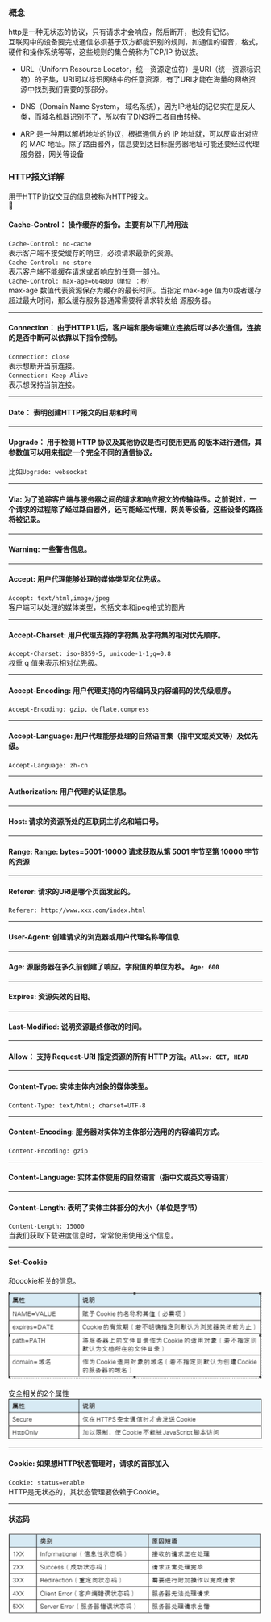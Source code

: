 ### 概念

http是一种无状态的协议，只有请求才会响应，然后断开，也没有记忆。  
互联网中的设备要完成通信必须基于双方都能识别的规则，如通信的语音，格式，硬件和操作系统等等，这些规则的集合统称为TCP/IP 协议族。

* URL（Uniform Resource Locator，统一资源定位符）是URI（统一资源标识符）的子集，URI可以标识网络中的任意资源，有了URI才能在海量的网络资源中找到我们需要的那部分。

* DNS（Domain Name System， 域名系统），因为IP地址的记忆实在是反人类，而域名机器识别不了，所以有了DNS将二者自由转换。

* ARP 是一种用以解析地址的协议，根据通信方的 IP 地址就，可以反查出对应的 MAC 地址。除了路由器外，信息要到达目标服务器地址可能还要经过代理服务器，网关等设备

### HTTP报文详解

用于HTTP协议交互的信息被称为HTTP报文。  


#### Cache-Control： 操作缓存的指令。主要有以下几种用法  

`Cache-Control: no-cache`  
表示客户端不接受缓存的响应，必须请求最新的资源。  
`Cache-Control: no-store`  
表示客户端不能缓存请求或者响应的任意一部分。  
`Cache-Control: max-age=604800（单位 ：秒）`  
max-age 数值代表资源保存为缓存的最长时间。当指定 max-age 值为0或者缓存超过最大时间，那么缓存服务器通常需要将请求转发给 源服务器。

---

#### Connection： 由于HTTP1.1后，客户端和服务端建立连接后可以多次通信，连接的是否中断可以依靠以下指令控制。  

`Connection: close`  
表示想断开当前连接。  
`Connection: Keep-Alive`  
表示想保持当前连接。

---

#### Date： 表明创建HTTP报文的日期和时间  

---

#### Upgrade： 用于检测 HTTP 协议及其他协议是否可使用更高 的版本进行通信，其参数值可以用来指定一个完全不同的通信协议。  

比如`Upgrade: websocket`

---

#### Via: 为了追踪客户端与服务器之间的请求和响应报文的传输路径。之前说过，一个请求的过程除了经过路由器外，还可能经过代理，网关等设备，这些设备的路径将被记录。

---

#### Warning: 一些警告信息。

---

#### Accept: 用户代理能够处理的媒体类型和优先级。  

`Accept: text/html,image/jpeg`  
客户端可以处理的媒体类型，包括文本和jpeg格式的图片

---

#### Accept-Charset: 用户代理支持的字符集 及字符集的相对优先顺序。  

`Accept-Charset: iso-8859-5, unicode-1-1;q=0.8`  
权重 q 值来表示相对优先级。

---

#### Accept-Encoding: 用户代理支持的内容编码及内容编码的优先级顺序。 

`Accept-Encoding: gzip, deflate,compress`

---

#### Accept-Language: 用户代理能够处理的自然语言集（指中文或英文等）及优先级。  

`Accept-Language: zh-cn`

---

#### Authorization: 用户代理的认证信息。  

---

#### Host: 请求的资源所处的互联网主机名和端口号。  

---

#### Range: Range: bytes=5001-10000 请求获取从第 5001 字节至第 10000 字节的资源

---

#### Referer: 请求的URI是哪个页面发起的。  

`Referer: http://www.xxx.com/index.html`  

---

#### User-Agent: 创建请求的浏览器或用户代理名称等信息  

---

#### Age: 源服务器在多久前创建了响应。字段值的单位为秒。 `Age: 600`

---

#### Expires: 资源失效的日期。  

---

#### Last-Modified: 说明资源最终修改的时间。

---

#### Allow： 支持 Request-URI 指定资源的所有 HTTP 方法。`Allow: GET, HEAD`

---

#### Content-Type: 实体主体内对象的媒体类型。  

`Content-Type: text/html; charset=UTF-8`

---

#### Content-Encoding: 服务器对实体的主体部分选用的内容编码方式。  

`Content-Encoding: gzip`

---

#### Content-Language: 实体主体使用的自然语言（指中文或英文等语言）

---

#### Content-Length: 表明了实体主体部分的大小（单位是字节） 

`Content-Length: 15000`  
当我们获取下载进度信息时，常常使用使用这个信息。

---

#### Set-Cookie  

和cookie相关的信息。  

  ![cookie相关的信息](./images/1.png)

安全相关的2个属性  
![安全相关的2个属性](./images/2.png)

---

#### Cookie: 如果想HTTP状态管理时，请求的首部加入  

`Cookie: status=enable`  
HTTP是无状态的，其状态管理要依赖于Cookie。

---

#### 状态码

  ![状态码](./images/3.png)



















